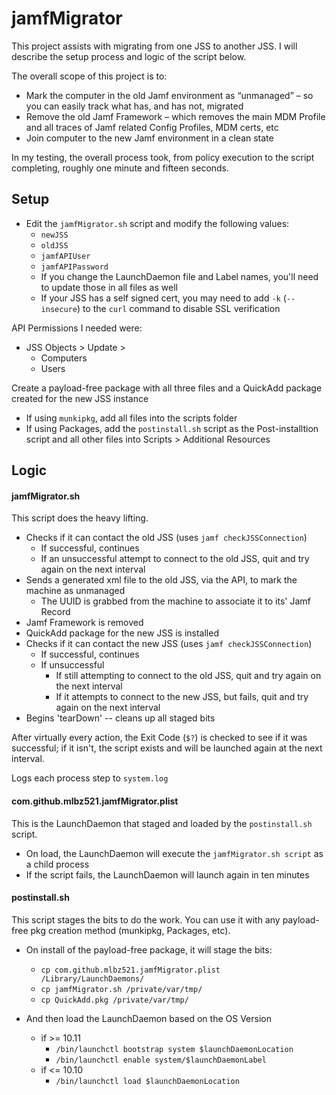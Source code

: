 # jamfMigrator
This project assists with migrating from one JSS to another JSS.  I will describe the setup process and logic of the script below.

The overall scope of this project is to:
  * Mark the computer in the old Jamf environment as “unmanaged” – so you can easily track what has, and has not, migrated
  * Remove the old Jamf Framework – which removes the main MDM Profile and all traces of Jamf related Config Profiles, MDM certs, etc
  * Join computer to the new Jamf environment in a clean state

In my testing, the overall process took, from policy execution to the script completing, roughly one minute and fifteen seconds.

## Setup ##

* Edit the `jamfMigrator.sh` script and modify the following values:
  * `newJSS`
  * `oldJSS`
  * `jamfAPIUser`
  * `jamfAPIPassword`
  * If you change the LaunchDaemon file and Label names, you'll need to update those in all files as well
  * If your JSS has a self signed cert, you may need to add `-k` (`--insecure`) to the `curl` command to disable SSL verification

API Permissions I needed were:
  * JSS Objects > Update > 
    * Computers
    * Users

Create a payload-free package with all three files and a QuickAdd package created for the new JSS instance
  * If using `munkipkg`, add all files into the scripts folder
  * If using Packages, add the `postinstall.sh` script as the Post-installtion script and all other files into Scripts > Additional Resources


## Logic ##

#### jamfMigrator.sh ####

This script does the heavy lifting.

  * Checks if it can contact the old JSS (uses `jamf checkJSSConnection`)
    * If successful, continues
    * If an unsuccessful attempt to connect to the old JSS, quit and try again on the next interval
  * Sends a generated xml file to the old JSS, via the API, to mark the machine as unmanaged
    * The UUID is grabbed from the machine to associate it to its' Jamf Record
  * Jamf Framework is removed
  * QuickAdd package for the new JSS is installed
  * Checks if it can contact the new JSS (uses `jamf checkJSSConnection`)
    * If successful, continues
    * If unsuccessful
      * If still attempting to connect to the old JSS, quit and try again on the next interval
      * If it attempts to connect to the new JSS, but fails, quit and try again on the next interval
  * Begins 'tearDown' -- cleans up all staged bits

After virtually every action, the Exit Code (`$?`) is checked to see if it was successful; if it isn't, the script exists and will be launched again at the next interval.

Logs each process step to `system.log`


#### com.github.mlbz521.jamfMigrator.plist ####

This is the LaunchDaemon that staged and loaded by the `postinstall.sh` script. 

 * On load, the LaunchDaemon will execute the `jamfMigrator.sh script` as a child process
 * If the script fails, the LaunchDaemon will launch again in ten minutes


#### postinstall.sh ####

This script stages the bits to do the work.  You can use it with any payload-free pkg creation method (munkipkg, Packages, etc).

* On install of the payload-free package, it will stage the bits:
  * `cp com.github.mlbz521.jamfMigrator.plist /Library/LaunchDaemons/`
  * `cp jamfMigrator.sh /private/var/tmp/`
  * `cp QuickAdd.pkg /private/var/tmp/`

* And then load the LaunchDaemon based on the OS Version
  * if >= 10.11
    * `/bin/launchctl bootstrap system $launchDaemonLocation`
    * `/bin/launchctl enable system/$launchDaemonLabel`
  * if <= 10.10
    * `/bin/launchctl load $launchDaemonLocation`
